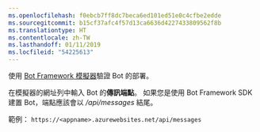 ```yaml
---
ms.openlocfilehash: f0ebcb7ff8dc7beca6ed101ed51e0c4cfbe2edde
ms.sourcegitcommit: b15cf37afc4f57d13ca6636d4227433809562f8b
ms.translationtype: HT
ms.contentlocale: zh-TW
ms.lasthandoff: 01/11/2019
ms.locfileid: "54225613"
---
```

使用 [Bot Framework 模擬器](~/bot-service-debug-emulator.md)驗證 Bot 的部署。 

在模擬器的網址列中輸入 Bot 的**傳訊端點**。 如果您是使用 Bot Framework SDK 建置 Bot，端點應該會以 */api/messages* 結尾。

範例： `https://<appname>.azurewebsites.net/api/messages`
